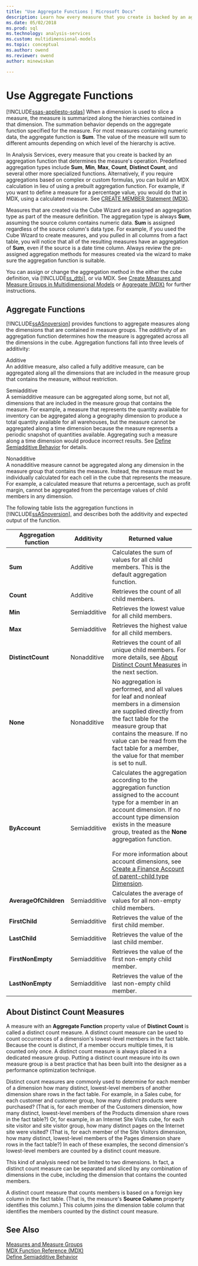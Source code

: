 ```yaml
---
title: "Use Aggregate Functions | Microsoft Docs"
description: Learn how every measure that you create is backed by an aggregation function that determines the measure's operation. 
ms.date: 05/02/2018
ms.prod: sql
ms.technology: analysis-services
ms.custom: multidimensional-models
ms.topic: conceptual
ms.author: owend
ms.reviewer: owend
author: minewiskan

---
```

# Use Aggregate Functions
[!INCLUDE[ssas-appliesto-sqlas](../includes/ssas-appliesto-sqlas.md)]
  When a dimension is used to slice a measure, the measure is summarized along the hierarchies contained in that dimension. The summation behavior depends on the aggregate function specified for the measure. For most measures containing numeric data, the aggregate function is **Sum**. The value of the measure will sum to different amounts depending on which level of the hierarchy is active.  
  
 In Analysis Services, every measure that you create is backed by an aggregation function that determines the measure's operation. Predefined aggregation types include **Sum**, **Min**, **Max**, **Count**, **Distinct Count**, and several other more specialized functions. Alternatively, if you require aggregations based on complex or custom formulas, you can build an MDX calculation in lieu of using a prebuilt aggregation function. For example, if you want to define a measure for a percentage value, you would do that in MDX, using a calculated measure. See [CREATE MEMBER Statement &#40;MDX&#41;](/sql/mdx/mdx-data-definition-create-member).  
  
 Measures that are created via the Cube Wizard are assigned an aggregation type as part of the measure definition. The aggregation type is always **Sum**, assuming the source column contains numeric data. **Sum** is assigned regardless of the source column's data type. For example, if you used the Cube Wizard to create measures, and you pulled in all columns from a fact table, you will notice that all of the resulting measures have an aggregation of **Sum**, even if the source is a date time column. Always review the pre-assigned aggregation methods for measures created via the wizard to make sure the aggregation function is suitable.  
  
 You can assign or change the aggregation method in the either the cube definition, via [!INCLUDE[ss_dtbi](../includes/ss-dtbi-md.md)], or via MDX. See [Create Measures and Measure Groups in Multidimensional Models](../../analysis-services/multidimensional-models/create-measures-and-measure-groups-in-multidimensional-models.md) or [Aggregate &#40;MDX&#41;](/sql/mdx/aggregate-mdx) for further instructions.  
  
##  <a name="AggFunction"></a> Aggregate Functions  
 [!INCLUDE[ssASnoversion](../includes/ssasnoversion-md.md)] provides functions to aggregate measures along the dimensions that are contained in measure groups. The *additivity* of an aggregation function determines how the measure is aggregated across all the dimensions in the cube. Aggregation functions fall into three levels of additivity:  
  
 Additive  
 An additive measure, also called a fully additive measure, can be aggregated along all the dimensions that are included in the measure group that contains the measure, without restriction.  
  
 Semiadditive  
 A semiadditive measure can be aggregated along some, but not all, dimensions that are included in the measure group that contains the measure. For example, a measure that represents the quantity available for inventory can be aggregated along a geography dimension to produce a total quantity available for all warehouses, but the measure cannot be aggregated along a time dimension because the measure represents a periodic snapshot of quantities available. Aggregating such a measure along a time dimension would produce incorrect results. See [Define Semiadditive Behavior](../../analysis-services/multidimensional-models/define-semiadditive-behavior.md) for details.  
  
 Nonadditive  
 A nonadditive measure cannot be aggregated along any dimension in the measure group that contains the measure. Instead, the measure must be individually calculated for each cell in the cube that represents the measure. For example, a calculated measure that returns a percentage, such as profit margin, cannot be aggregated from the percentage values of child members in any dimension.  
  
 The following table lists the aggregation functions in [!INCLUDE[ssASnoversion](../includes/ssasnoversion-md.md)], and describes both the additivity and expected output of the function.  
  
|Aggregation function|Additivity|Returned value|  
|--------------------------|----------------|--------------------|  
|**Sum**|Additive|Calculates the sum of values for all child members. This is the default aggregation function.|  
|**Count**|Additive|Retrieves the count of all child members.|  
|**Min**|Semiadditive|Retrieves the lowest value for all child members.|  
|**Max**|Semiadditive|Retrieves the highest value for all child members.|  
|**DistinctCount**|Nonadditive|Retrieves the count of all unique child members. For more details, see [About Distinct Count Measures](../../analysis-services/multidimensional-models/use-aggregate-functions.md#bkmk_distinct) in the next section.|  
|**None**|Nonadditive|No aggregation is performed, and all values for leaf and nonleaf members in a dimension are supplied directly from the fact table for the measure group that contains the measure. If no value can be read from the fact table for a member, the value for that member is set to null.|  
|**ByAccount**|Semiadditive|Calculates the aggregation according to the aggregation function assigned to the account type for a member in an account dimension. If no account type dimension exists in the measure group, treated as the **None** aggregation function.<br /><br /> For more information about account dimensions, see [Create a Finance Account of parent-child type Dimension](../../analysis-services/multidimensional-models/database-dimensions-finance-account-of-parent-child-type.md).|  
|**AverageOfChildren**|Semiadditive|Calculates the average of values for all non-empty child members.|  
|**FirstChild**|Semiadditive|Retrieves the value of the first child member.|  
|**LastChild**|Semiadditive|Retrieves the value of the last child member.|  
|**FirstNonEmpty**|Semiadditive|Retrieves the value of the first non-empty child member.|  
|**LastNonEmpty**|Semiadditive|Retrieves the value of the last non-empty child member.|  
  
##  <a name="bkmk_distinct"></a> About Distinct Count Measures  
 A measure with an **Aggregate Function** property value of **Distinct Count** is called a distinct count measure. A distinct count measure can be used to count occurrences of a dimension's lowest-level members in the fact table. Because the count is distinct, if a member occurs multiple times, it is counted only once. A distinct count measure is always placed in a dedicated measure group. Putting a distinct count measure into its own measure group is a best practice that has been built into the designer as a performance optimization technique.  
  
 Distinct count measures are commonly used to determine for each member of a dimension how many distinct, lowest-level members of another dimension share rows in the fact table. For example, in a Sales cube, for each customer and customer group, how many distinct products were purchased? (That is, for each member of the Customers dimension, how many distinct, lowest-level members of the Products dimension share rows in the fact table?) Or, for example, in an Internet Site Visits cube, for each site visitor and site visitor group, how many distinct pages on the Internet site were visited? (That is, for each member of the Site Visitors dimension, how many distinct, lowest-level members of the Pages dimension share rows in the fact table?) In each of these examples, the second dimension's lowest-level members are counted by a distinct count measure.  
  
 This kind of analysis need not be limited to two dimensions. In fact, a distinct count measure can be separated and sliced by any combination of dimensions in the cube, including the dimension that contains the counted members.  
  
 A distinct count measure that counts members is based on a foreign key column in the fact table. (That is, the measure's **Source Column** property identifies this column.) This column joins the dimension table column that identifies the members counted by the distinct count measure.  
  
## See Also  
 [Measures and Measure Groups](../../analysis-services/multidimensional-models/measures-and-measure-groups.md)   
 [MDX Function Reference &#40;MDX&#41;](/sql/mdx/mdx-function-reference-mdx)   
 [Define Semiadditive Behavior](../../analysis-services/multidimensional-models/define-semiadditive-behavior.md)  
  
  
